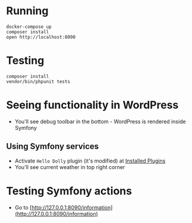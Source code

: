 # Running

```
docker-compose up
composer install
open http://localhost:8090
```

# Testing

```
composer install
vendor/bin/phpunit tests
```

# Seeing functionality in WordPress

- You'll see debug toolbar in the bottom - WordPress is rendered inside Symfony

## Using Symfony services

- Activate `Hello Dolly` plugin (it's modified) at [Installed Plugins](http://127.0.0.1:8090/wp-admin/plugins.php?plugin_status=all&paged=1&s)
- You'll see current weather in top right corner

# Testing Symfony actions

- Go to [http://127.0.0.1:8090/information](http://127.0.0.1:8090/information)
